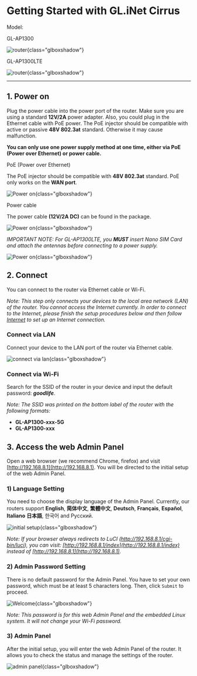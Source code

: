# Getting Started with GL.iNet Cirrus

Model:

GL-AP1300

![router](https://static.gl-inet.com/docs/en/3/setup/gl-ap1300/First%20time/AP1300.png){class="glboxshadow"}


GL-AP1300LTE

![router](https://static.gl-inet.com/docs/en/3/setup/gl-ap1300/First%20time/AP1300LTE.png){class="glboxshadow"}


---



## 1. Power on 

Plug the power cable into the power port of the router. Make sure you are using a standard **12V/2A** power adapter. Also, you could plug in the Ethernet cable with PoE power. The PoE injector should be compatible with active or passive **48V 802.3at** standard. Otherwise it may cause malfunction. 

**You can only use one power supply method at one time, either via PoE (Power over Ethernet) or power cable.**


PoE (Power over Ethernet)

The PoE injector should be compatible with **48V 802.3at** standard. PoE only works on the **WAN port**.

![Power on](https://static.gl-inet.com/docs/en/3/setup/gl-ap1300/First%20time/power1.png){class="glboxshadow"}


Power cable

The power cable **(12V/2A DC)** can be found in the package.

![Power on](https://static.gl-inet.com/docs/en/3/setup/gl-ap1300/First%20time/power2.png){class="glboxshadow"}

*IMPORTANT NOTE: For GL-AP1300LTE, you **MUST** insert Nano SIM Card and attach the antennas before connecting to a power supply.*

![Power on](https://static.gl-inet.com/docs/en/3/setup/gl-ap1300/First%20time/AP1300_insert.png){class="glboxshadow"}


## 2. Connect 

You can connect to the router via Ethernet cable or Wi-Fi.

*Note: This step only connects your devices to the local area network (LAN) of the router. You cannot access the Internet currently. In order to connect to the Internet, please finish the setup procedures below and then follow [Internet](../internet) to set up an Internet connection.*



### Connect via LAN 
Connect your device to the LAN port of the router via Ethernet cable.

![connect via lan](https://static.gl-inet.com/docs/en/3/setup/gl-ap1300/First%20time/AP1300_connect.png){class="glboxshadow"}



### Connect via Wi-Fi 
Search for the SSID of the router in your device and input the default password: ***goodlife***.

*Note: The SSID was printed on the bottom label of the router with the following formats:*

- **GL-AP1300-xxx-5G**
- **GL-AP1300-xxx**




## 3. Access the web Admin Panel

Open a web browser (we recommend Chrome, firefox) and visit [http://192.168.8.1](http://192.168.8.1). You will be directed to the initial setup of the web Admin Panel. 



### 1) Language Setting
You need to choose the display language of the Admin Panel. Currently, our routers support **English**, **简体中文**, **繁體中文**, **Deutsch**, **Français**, **Español**, **Italiano** **日本語**, 한국어 and Русский.

![initial setup](https://static.gl-inet.com/docs/en/3/setup/gl-ap1300/First%20time/language.png){class="glboxshadow"}

*Note: If your browser always redirects to LuCI (http://192.168.8.1/cgi-bin/luci), you can  visit: [http://192.168.8.1/index](http://192.168.8.1/index) instead of [http://192.168.8.1](http://192.168.8.1).*

  

### 2) Admin Password Setting
There is no default password for the Admin Panel. You have to set your own password, which must be at least 5 characters long. Then, click `Submit` to proceed.

![Welcome](https://static.gl-inet.com/docs/en/3/setup/gl-x750/first-time_setup/password.jpg){class="glboxshadow"}

*Note: This password is for this web Admin Panel and the embedded Linux system. It will not change your Wi-Fi password.*



### 3) Admin Panel
After the initial setup, you will enter the web Admin Panel of the router. It allows you to check the status and manage the settings of the router.

![admin panel](https://static.gl-inet.com/docs/en/3/setup/gl-ap1300/First%20time/Admin%20Panel.png){class="glboxshadow"}

